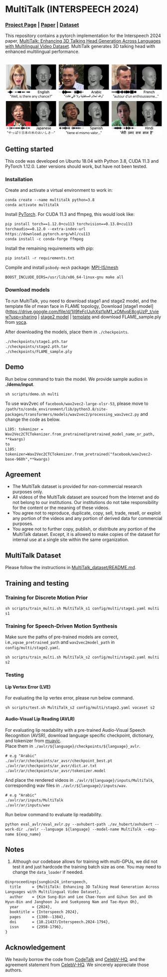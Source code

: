 # MultiTalk (INTERSPEECH 2024)

### [Project Page](https://multi-talk.github.io/) | [Paper](https://arxiv.org/abs/2406.14272) | [Dataset](https://github.com/postech-ami/MultiTalk/blob/main/MultiTalk_dataset/README.md)
This repository contains a pytorch implementation for the Interspeech 2024 paper, [MultiTalk: Enhancing 3D Talking Head Generation Across Languages with Multilingual Video Dataset](https://multi-talk.github.io/). MultiTalk generates 3D talking head with enhanced multilingual performance.<br><br>

<img width="700" alt="teaser" src="./assets/teaser.png"> 

## Getting started
This code was developed on Ubuntu 18.04 with Python 3.8, CUDA 11.3 and PyTorch 1.12.0. Later versions should work, but have not been tested.

### Installation
Create and activate a virtual environment to work in:
```
conda create --name multitalk python=3.8
conda activate multitalk
```

Install [PyTorch](https://pytorch.org/). For CUDA 11.3 and ffmpeg, this would look like:
```
pip install torch==1.12.0+cu113 torchvision==0.13.0+cu113 torchaudio==0.12.0 --extra-index-url https://download.pytorch.org/whl/cu113
conda install -c conda-forge ffmpeg
```

Install the remaining requirements with pip:
```
pip install -r requirements.txt 
```

Compile and install `psbody-mesh` package:
[MPI-IS/mesh](https://github.com/MPI-IS/mesh)
```
BOOST_INCLUDE_DIRS=/usr/lib/x86_64-linux-gnu make all
```


### Download models
To run MultiTalk, you need to download stage1 and stage2 model, and the template file of mean face in FLAME topology,
Download [stage1 model](https://drive.google.com/file/d/1jI9feFcUuhXst1pM1_xOMvqE8cgUzP_t/view?usp=sharing | [stage2 model](https://drive.google.com/file/d/1zqhzfF-vO_h_0EpkmBS7nO36TRNV4BCr/view?usp=sharing) | [template](https://drive.google.com/file/d/1WuZ87kljz6EK1bAzEKSyBsZ9IlUmiI-i/view?usp=sharing) and download FLAME_sample.ply from [voca](https://github.com/TimoBolkart/voca/tree/master/template).

After downloading the models, place them in `./checkpoints`.
```
./checkpoints/stage1.pth.tar
./checkpoints/stage2.pth.tar
./checkpoints/FLAME_sample.ply
```

## Demo
Run below command to train the model.
We provide sample audios in **./demo/input**.
```
sh scripts/demo.sh multi
```

To use wav2vec of `facebook/wav2vec2-large-xlsr-53`, please move to `/path/to/conda_environment/lib/python3.8/site-packages/transformers/models/wav2vec2/processing_wav2vec2.py` and change the code as below.
```
L105: tokenizer = Wav2Vec2CTCTokenizer.from_pretrained(pretrained_model_name_or_path, **kwargs)
to
L105: tokenizer=Wav2Vec2CTCTokenizer.from_pretrained("facebook/wav2vec2-base-960h",**kwargs)
```

## Agreement
- The MultiTalk dataset is provided for non-commercial research purposes only. 
- All videos of the MultiTalk dataset are sourced from the Internet and do not belong to our institutions. Our institutions do not take responsibility for the content or the meaning of these videos.
- You agree not to reproduce, duplicate, copy, sell, trade, resell, or exploit any portion of the videos and any portion of derived data for commercial purposes.
- You agree not to further copy, publish, or distribute any portion of the MultiTalk dataset. Except, it is allowed to make copies of the dataset for internal use at a single site within the same organization.

## MultiTalk Dataset
Please follow the instructions in [MultiTalk_dataset/README.md](https://github.com/postech-ami/MultiTalk/blob/main/MultiTalk_dataset/README.md).

## Training and testing

### Training for Discrete Motion Prior
```
sh scripts/train_multi.sh MultiTalk_s1 config/multi/stage1.yaml multi s1
```

### Training for Speech-Driven Motion Synthesis
Make sure the paths of pre-trained models are correct, i.e.,`vqvae_pretrained_path` and `wav2vec2model_path` in `config/multi/stage2.yaml`.
```
sh scripts/train_multi.sh MultiTalk_s2 config/multi/stage2.yaml multi s2
```

### Testing
#### Lip Vertex Error (LVE)
For evaluating the lip vertex error, please run below command.

```
sh scripts/test.sh MultiTalk_s2 config/multi/stage2.yaml vocaset s2
```

#### Audio-Visual Lip Reading (AVLR)
For evaluating lip readability with a pre-trained Audio-Visual Speech Recognition (AVSR), download language specific checkpoint, dictionary, and tokenizer from [muavic](https://github.com/facebookresearch/muavic).   
Place them in `./avlr/${language}/checkpoints/${language}_avlr`.
```
# e.g "Arabic" 
./avlr/ar/checkpoints/ar_avsr/checkpoint_best.pt
./avlr/ar/checkpoints/ar_avsr/dict.ar.txt
./avlr/ar/checkpoints/ar_avsr/tokenizer.model
```
And place the rendered videos in `./avlr/${language}/inputs/MultiTalk`, corresponding wav files in `./avlr/${language}/inputs/wav`.
```
# e.g "Arabic" 
./avlr/ar/inputs/MultiTalk
./avlr/ar/inputs/wav
```

Run below command to evaluate lip readability.
```
python eval_avlr/eval_avlr.py --avhubert-path ./av_hubert/avhubert --work-dir ./avlr --language ${language} --model-name MultiTalk --exp-name ${exp_name}
```



[//]: # (## **Citation**)

[//]: # ()
[//]: # (If you find the code useful for your work, please star this repo and consider citing:)

[//]: # ()
[//]: # (```)

[//]: # (@inproceedings{xing2023codetalker,)

[//]: # (  title={Codetalker: Speech-driven 3d facial animation with discrete motion prior},)

[//]: # (  author={Xing, Jinbo and Xia, Menghan and Zhang, Yuechen and Cun, Xiaodong and Wang, Jue and Wong, Tien-Tsin},)

[//]: # (  booktitle={Proceedings of the IEEE/CVF Conference on Computer Vision and Pattern Recognition},)

[//]: # (  pages={12780--12790},)

[//]: # (  year={2023})

[//]: # (})

[//]: # (```)

## **Notes**
1. Although our codebase allows for training with multi-GPUs, we did not test it and just hardcode the training batch size as one. You may need to change the `data_loader` if needed.

```
@inproceedings{sungbin24_interspeech,
  title     = {MultiTalk: Enhancing 3D Talking Head Generation Across Languages with Multilingual Video Dataset},
  author    = {Kim Sung-Bin and Lee Chae-Yeon and Gihun Son and Oh Hyun-Bin and Janghoon Ju and Suekyeong Nam and Tae-Hyun Oh},
  year      = {2024},
  booktitle = {Interspeech 2024},
  pages     = {1380--1384},
  doi       = {10.21437/Interspeech.2024-1794},
  issn      = {2958-1796},
}
```


## **Acknowledgement**
We heavily borrow the code from
[CodeTalk](https://doubiiu.github.io/projects/codetalker/) and [CelebV-HQ](https://github.com/CelebV-HQ/CelebV-HQ?tab=readme-ov-file), and the agreement statement from [CelebV-HQ](https://github.com/CelebV-HQ/CelebV-HQ?tab=readme-ov-file). We sincerely appreciate those authors.

